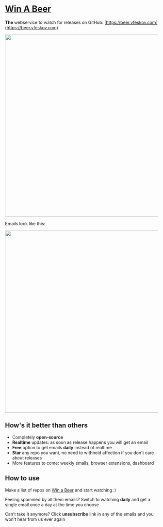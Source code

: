 # [Win A Beer](https://beer.vfeskov.com)

**The** webservice to watch for releases on GitHub: [https://beer.vfeskov.com](https://beer.vfeskov.com)

<img src="https://raw.githubusercontent.com/vfeskov/win-a-beer/master/in-action.gif" width="600px" /><br/>

Emails look like this:

<img src="https://raw.githubusercontent.com/vfeskov/win-a-beer/master/email.png" width="600px" />

## How's it better than others

- Completely **open-source**
- **Realtime** updates: as soon as release happens you will get an email
- **Free** option to get emails **daily** instead of realtime
- **Star** any repo you want, no need to withhold affection if you don't care about releases
- More features to come: weekly emails, browser extensions, dashboard

## How to use

Make a list of repos on [Win a Beer](https://beer.vfeskov.com) and start watching :)

Feeling spammed by all them emails? Switch to watching **daily** and get a single email once a day at the time you choose

Can't take it anymore? Click **unsubscribe** link in any of the emails and you won't hear from us ever again

